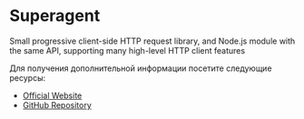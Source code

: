# Superagent

Small progressive client-side HTTP request library, and Node.js module with the same API, supporting many high-level HTTP client features

Для получения дополнительной информации посетите следующие ресурсы:

- [Official Website](https://visionmedia.github.io/superagent/)
- [GitHub Repository](https://github.com/visionmedia/superagent)
